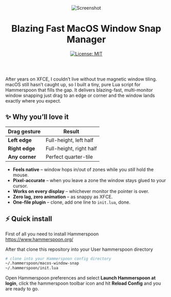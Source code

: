 <div align="center">
<p align="center">
  <img src="media/preview.gif" alt="Screenshot">
</p>

# Blazing Fast MacOS Window Snap Manager

[![License: MIT](https://img.shields.io/badge/License-MIT-yellow.svg)](LICENSE)

</div>
<br><br>
 
After years on XFCE, I couldn’t live without true magnetic window tiling. macOS still hasn’t caught up, so I built a tiny, pure Lua script for Hammerspoon that fills the gap. It delivers blazing-fast, multi-monitor window snapping just drag to an edge or corner and the window lands exactly where you expect.


## ✨ Why you’ll love it

| Drag gesture | Result |
|--------------|--------|
| **Left edge** | Full-height, left half |
| **Right edge** | Full-height, right half |
| **Any corner** | Perfect quarter-tile |

* **Feels native** – window hops in/out of zones while you *still* hold the mouse.  
* **Pixel-accurate** – when you leave a zone the window stays glued to your cursor.  
* **Works on every display** – whichever monitor the pointer is over.  
* **Zero lag, zero animation** – as snappy as XFCE.  
* **One-file plugin** – clone, add one line to `init.lua`, done.
 

## ⚡️ Quick install
First of all you need to install Hammerspoon https://www.hammerspoon.org/

After that clone this repository into your User hammerspoon directory

```bash
# clone into your Hammerspoon config directory
~/.hammerspoon/macos-window-snap
~/.hammerspoon/init.lua
```

Open Hammerspoon preferences and select **Launch Hammerspoon at login**, click the hammerspoon toolbar icon and hit **Reload Config** and you are ready to go.